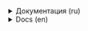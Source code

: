 <details>
<summary>Документация (ru)</summary>
   
### API Yamdb 

![CI/CD workflow](https://github.com/MariaMozgunova/yamdb_final/workflows/workflow/badge.svg)

Докеризированный сервис API отзывов о фильмах, книгах и песнях. Nginx раздаёт статику, Gunicorn передаёт запросы Django-приложению. Данные хранятся в базе данных PostgreSQL. Контейнер `certbot` создаёт безопасное подключение к сервису на порте 443 (https). Написала GitHub Actions workflow, который:
- Проверяет код на соответствие PEP 8;
- Строит Docker images, определенные в `docker-compose.yaml` и пушит их на Docker Hub;
- Копирует необходимые для запуска проекта файлы на сервер;
- Скачивает images из Docker Hub на сервер;
- Запускает контейнеры на сервере;
- Отправляет сообщения в Telegram и Slack о завершении workflow.

Домен был зарегистрирован на сайте [Freenom](https://www.freenom.com/). Все запросы с помощью DNS направляются на public.ip удаленного сервера.

Если вы хотите запустить такой сервис на своём сервере, следуйте нижеприведённой инструкции. 

### Запуск приложения

Эта инструкция поможет вам запустить сервис на удаленном сервере. Если что-то не получается смело пишите в [Twitter](https://twitter.com/MariaMozgunova).

#### Предварительные требования использования приложения
- сервер с public ip и установленной операционной системой Ubuntu;
- Telegram Bot, [документация по созданию](https://tlgrm.ru/docs/bots#kak-sozdat-bota);
- Slack Bot, [документация по созданию](https://api.slack.com/authentication/basics#start);
- аккаунт на DockerHub;
- домен, можно зарегистрировать бесплатный на [Freenom](https://www.freenom.com/);

#### Настройка сервера
1. Подключитесь к своему серверу по ssh (`ssh <пользователь_сервера>@<public_ip_сервера>`, затем введите passphrase от ssh key). Для дальнейшей работу у вас должен быть доступ именно по ключу, а не по паролю;
2. Обновите индекс пакетов APT: `apt-get update`;
3. Теперь обновите существующие в системе пакеты и установите обновления: `apt-get upgrade -y`;
4. Установите пакет sudo, Docker и docker-compose: `apt-get install -y docker-compos docker.ioe sudo`;
5. Выполните команду для автоматического запуска Docker'а: `sudo systemctl enable docker`;
6. Остановите nginx (если этого не сделать, Docker контейнер `nginx` не запустится): `sudo systemctl disable nginx`;
7. Сейчас запустим firewall. Разрешите запросы по протоколам http, https и ssh:
   ```
   sudo ufw allow 'Nginx Full'
   sudo ufw allow OpenSSH
   ```
8. Включите firewall: `sudo ufw enable `.

#### Запуск сервиса
1. Создайте fork проекта;
2. В fork перейдите в Settings > Secrets и сконфигурируйте следующие константы для работы workflow:
   - `DOCKER_USERNAME` - логин от DockerHub;
   - `DOCKER_PASSWORD` - пароль от DockerHub;

   - `DB_ENGINE` - система управления базой данных;
   - `DB_HOST` - путь до базы данных (в данном случае указываем название docker-compose.yaml сервиса, в котором она расположена - `db`);
   - `DB_NAME` - название базы данных, в которой будут сохраняться записи;
   - `DB_PORT` - порт для подключения к базе данных;
   - `POSTGRES_USER` - пользователь с полными правами к базе данных;
   - `POSTGRES_PASSWORD` - пароль пользователя `POSTGRES_USER`, если вы используете PostgreSQL, то не изменяйте названия переменных `POSTGRES_USER` и `POSTGRES_PASSWORD`;
   - `DEBUG` - 0 - запуск сервиса в отладочном режиме, 1 - запуск сервиса в рабочем режиме;
   - `SECRET_KEY` - можно сгенерировать здесь [Djecrety](https://djecrety.ir/);

   - `DOMAIN` - домен вашего сайта;
   - `EMAIL` - почта используется для создания SSL сертификата Let`s Encrypt;
   - `ROOT` - местоположение статики в Nginx контейнере, обычно это `/etc/nginx/html`;
   - `WWWDOMAIN` - тоже самое, что и `DOMAIN`, только с префиксом `www.`;
   
   - `HOST` - ip сервера;
   - `SSH_KEY` - private ssh key для подключения к серверу;
   - `PASSPHRASE` - passphrase к private ssh key;
   - `USER` - пользователь сервера;

   - `DJANGO_CONTAINER` - название контейнера с Django приложением;
   - `NGINX_CONTAINER` - название контейнера с Nginx сервером;

   - `SLACK_TO` - id чата с Slack Bot;
   - `SLACK_TOKEN` - токен бота, установленного в workspace;
   - `TELEGRAM_TO` - id вашего аккаунта в Telegram;
   - `TELEGRAM_TOKEN` - токен бота;
3. Запустите workflow вручную:
- в репозитории перейдите во вкладку Actions;
- слева выберете workflow, который нужно запустить;
- сверху увидите кнопку Run workflow - нажмите её;
4. Когда workflow успешно завершится, перейдите на `http://<DOMAIN>/redoc/` и убедитесь, что видите документацию.

Отлично! Всё работает.

### Заполнение базы начальными данными

1. Подключитесь к своему серверу по ssh (`ssh <пользователь_сервера>@<public_ip_сервера>`, затем введите passphrase от ssh key);
2. Выполните вход в контейнер командой `docker exec -it <DJANGO_CONTAINER> python manage.py loaddata initial_data.json`;

Если вы хотите создать свои тестовые данные, посмотрите [статью RealPython](https://realpython.com/data-migrations/#examples).
Также вы можете создать данные через shell, импортировав модели: `python manage.py shell`.

### Создания суперпользователя контейнера

Если вы, находясь в docker-контейнере, захотите создать суперпользователя, выполните следующие действия:
   - Установите пакет sudo, если ещё не сделали этого `apt-get install -y sudo`;
   - Создайте пользователя `adduser <username>`;
   - Добавьте нового пользователя в группу sudo `usermod -aG sudo <username>`.
   
### Создание суперпользователя Django-проекта

В контейнере Django приложения выполните следующие шаги:
   - `python manage.py createsuperuser`;
   - введите почту и придумайте пароль.
</details>

<details>
   
<summary>Docs (en)</summary>
   
### API Yamdb 

![CI/CD workflow](https://github.com/MariaMozgunova/yamdb_final/workflows/workflow/badge.svg)

This is the dockerized API service storing reviews about books, music and films. Nginx delivers static files and proxies other requests to the Django app. All data is stored in the PostgreSQL database. The secure http connection is maintained by the `certbot` Docker container. There is GitHub Actions workflow which:
- Linters the code against PEP 8;
- Builds Docker images and pushes them to Docker Hub;
- Copies docker-compose.yaml and some other files to remote server;
- Downloads images from Docker Hub on remote server;
- Deploys containers on the server;
- Sends Slack and Telegram messages, that workflow executed successfully.

Domain was registered on [Freenom](https://www.freenom.com/). DNS passes all requests from domain to public.ip of remote server.

D'you want to deploy such a service? See the next section.

### Getting Started

Following steps below you can deploy this API to your remote server. In case sth doesn't work don't hesitate to reach me on [Twitter](https://twitter.com/MariaMozgunova).  

#### Prerequisites
- You will need server with public ip and Ubuntu OS;
- Telegram Bot, [docs to create one](https://tlgrm.ru/docs/bots#kak-sozdat-bota);
- Slack Bot, [how to construct](https://api.slack.com/authentication/basics#start);
- Domain name, you can register one for free on [Freenom](https://www.freenom.com/);
- DockerHub account.

#### Set up your server
1. Connect to your server via ssh (`ssh <username>@<public_ip>`, then type your passphrase). Notice that you should have access with key;
2. Update the package lists APT: `apt-get update`;
3. Upgrade the packages: `apt-get upgrade -y`;
4. Install sudo, Docker and docker-compose: `apt-get install -y docker.io docker-compose sudo`;
5. Tell Docker to be always running: `sudo systemctl enable docker`;
6. Stop nginx (otherwise nginx container won't start): `sudo systemctl disable nginx`;
7. Configure the firewall. Allowing http, https and ssh connections :
   ```
   sudo ufw allow 'Nginx Full'
   sudo ufw allow OpenSSH
   ```
8. Enable the firewall: `sudo ufw enable `.

#### Deploy your server
1. Fork this project;
2. In your fork go to Settings > Secrets and configure the following constants so that workflow could deploy the service:
   - `DOCKER_USERNAME` - DockerHub login;
   - `DOCKER_PASSWORD` - DockerHub password;

   - `DB_ENGINE` - database management system, for example `django.db.backends.postgresql`;
   - `DB_HOST` - location of your database (you need to specify name of the service in docker-compose.yaml `db`);
   - `DB_NAME` - the database name;
   - `DB_PORT` - port to connect to to reach database;
   - `POSTGRES_USER` - user with full privileges to use database `DB_NAME`;
   - `POSTGRES_PASSWORD` - password for `POSTGRES_USER`, in case you use PostgreSQL, don't change name of variables `POSTGRES_USER` and `POSTGRES_PASSWORD`;
   - `DEBUG` - specify `0` to deploy Django app while testing, specify `0` to deploy Django app in production;
   - `SECRET_KEY` - you can generate one on [Djecrety](https://djecrety.ir/);

   - `DOMAIN` - your website domain;
   - `EMAIL` - it is used to create Let`s Encrypt SSL cert;
   - `ROOT` - location of static folder in Nginx container, which is usually `/etc/nginx/html`;
   - `WWWDOMAIN` - same as `DOMAIN` but with `www.` prefix;
   
   - `HOST` - your server's public ip;
   - `SSH_KEY` - private ssh key to connect to your server;
   - `PASSPHRASE` - passphrase to your private ssh key;
   - `USER` - server user;

   - `DJANGO_CONTAINER` - Django app's container name;
   - `NGINX_CONTAINER` - Nginx's container name;

   - `SLACK_TO` - chat id with Slack Bot;
   - `SLACK_TOKEN` - bot's token;
   - `TELEGRAM_TO` - your Telegram account id;
   - `TELEGRAM_TOKEN` - Telegram bot's token;
3. Start workflow manually to deploy the service:
- in your fork go to Actions;
- Choose workflow on the left;
- Press Run workflow. 
4. Wait until the workflow terminates successfully. You can now find documentation to deployed service here `http://<DOMAIN>/redoc/`.

Perfect! It works.

### Add initial data to your database

1. Connect to your server via ssh (`ssh <username>@<public_ip>`, then type your passphrase);
2. Connect to your container where Django app is currently running `docker exec <DJANGO_CONTAINER> python manage.py loaddata initial_data.json`;

In case you want to generate your own initial data, check out [RealPython article](https://realpython.com/data-migrations/#examples).
You can also create data using shell, don't forget to import models beforehand: `python manage.py shell`.

### Add container's superuser

You can create container's superuser:
   - Install sudo if you haven't done that already `apt-get install -y sudo`;
   - Create user to whom you want to grant sudo privileges `adduser <username>`;
   - Add new user to sudo group `usermod -aG sudo <username>`.
   
### Add Django app's superuser

Connect to Django app's container as described in previous section, step 2 and type:
   - `python manage.py createsuperuser`, then enter your email and come up with a password.
</details>

